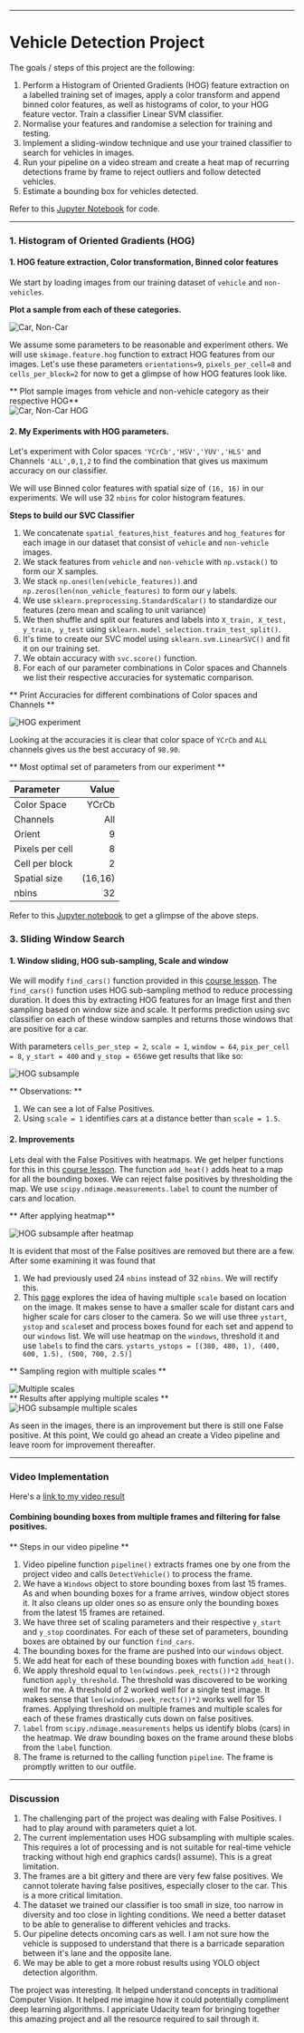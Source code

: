 

---
# Vehicle Detection Project

The goals / steps of this project are the following:

1. Perform a Histogram of Oriented Gradients (HOG) feature extraction on a labelled training set of images, apply a color transform and append binned color features, as well as histograms of color, to your HOG feature vector. Train a classifier Linear SVM classifier.
2. Normalise your features and randomise a selection for training and testing.
3. Implement a sliding-window technique and use your trained classifier to search for vehicles in images.
4. Run your pipeline on a video stream and create a heat map of recurring detections frame by frame to reject outliers and follow detected vehicles.
5. Estimate a bounding box for vehicles detected.

Refer to this [Jupyter Notebook](./Vehicle_Detection.ipynb) for code.

---


### 1. Histogram of Oriented Gradients (HOG)

#### 1. HOG feature extraction, Color transformation, Binned color features

We start by loading images from our training dataset of `vehicle` and `non-vehicles`. 

**Plot a sample from each of these categories.**

![Car, Non-Car](./output_images/car_non_car_sample.png)

We assume some parameters to be reasonable and experiment others. We will use `skimage.feature.hog` function to extract HOG features from our images. Let's use these parameters `orientations=9`, `pixels_per_cell=8` and `cells_per_block=2` for now to get a glimpse of how HOG features look like. 

** Plot sample images from vehicle and non-vehicle category as their respective HOG**
<br>
![Car, Non-Car HOG](./output_images/car_non_car_hog.png)


#### 2. My Experiments with HOG parameters.

Let's experiment with Color spaces `'YCrCb','HSV','YUV','HLS'` and Channels `'ALL',0,1,2` to find the combination that gives us maximum accuracy on our classifier. 

We will use Binned color features with spatial size of `(16, 16)` in our experiments. We will use 32 `nbins` for color histogram features. 

**Steps to build our SVC Classifier**
1. We concatenate `spatial_features`,`hist_features` and `hog_features` for each image in our dataset that consist of `vehicle` and `non-vehicle` images.
2. We stack features from `vehicle` and `non-vehicle` with `np.vstack()` to form our X samples.
3. We stack `np.ones(len(vehicle_features))` and `np.zeros(len(non_vehicle_features)` to form our `y` labels.
4. We use `sklearn.preprocessing.StandardScalar()` to standardize our features (zero mean and scaling to unit variance)
5. We then shuffle and split our features and labels into `X_train, X_test, y_train, y_test` using `sklearn.model_selection.train_test_split()`.
6. It's time to create our SVC model using `sklearn.svm.LinearSVC()` and fit it on our training set.
7. We obtain accuracy with `svc.score()` function. 
8. For each of our parameter combinations in Color spaces and Channels we list their respective accuracies for systematic comparison.

** Print Accuracies for different combinations of Color spaces and Channels **

![HOG experiment](./output_images/hog_experiment.png)

Looking at the accuracies it is clear that color space of `YCrCb` and `ALL` channels gives us the best accuracy of `98.90`.
 
** Most optimal set of parameters from our experiment **

|Parameter		|Value		      |
|:-----------------------|-----------------------:|
|Color Space		|YCrCb			|
|Channels	|All					|
|Orient		|9				|
| Pixels per cell|8				|
| Cell per block|2				|
|Spatial size| (16,16)		|
|nbins		|32					|

Refer to this [Jupyter notebook](./Hog_Experiments.ipynb) to get a glimpse of the above steps.

### 3. Sliding Window Search

#### 1. Window sliding, HOG sub-sampling, Scale and window

We will modify `find_cars()` function provided in this [course lesson](https://classroom.udacity.com/nanodegrees/nd013/parts/fbf77062-5703-404e-b60c-95b78b2f3f9e/modules/2b62a1c3-e151-4a0e-b6b6-e424fa46ceab/lessons/05b03f20-8c4b-453c-b41e-9fac590278c7/concepts/c3e815c7-1794-4854-8842-5d7b96276642). The `find_cars()` function uses HOG sub-sampling method to reduce processing duration. It does this by extracting HOG features for an Image first and then sampling based on window size and scale. It performs prediction using svc classifier on each of these window samples and returns those windows that are positive for a car. 

With parameters `cells_per_step = 2`, `scale = 1`, `window = 64`, `pix_per_cell = 8`, `y_start = 400` and `y_stop = 656`we get results that like so:

![HOG subsample](./output_images/hog_subsample1.png)

** Observations: **

1. We can see a lot of False Positives. 
2. Using `scale = 1` identifies cars at a  distance better than `scale = 1.5`. 

#### 2. Improvements

Lets deal with the False Positives with heatmaps. We get helper functions for this in this [course lesson](https://classroom.udacity.com/nanodegrees/nd013/parts/fbf77062-5703-404e-b60c-95b78b2f3f9e/modules/2b62a1c3-e151-4a0e-b6b6-e424fa46ceab/lessons/05b03f20-8c4b-453c-b41e-9fac590278c7/concepts/de41bff0-ad52-493f-8ef4-5506a279b812). The function `add_heat()` adds heat to a map for all the bounding boxes. We can reject false positives by thresholding the map. We use `scipy.ndimage.measurements.label` to count the number of cars and location. 

** After applying heatmap**

![HOG subsample after heatmap](./output_images/hog_subsample_heatmapped.png)

It is evident that most of the False positives are removed but there are a few. After some examining it was found that
 
1. We had previously used 24 `nbins` instead of 32 `nbins`. We will rectify this. 
2. This [page](https://sites.coecis.cornell.edu/chaowang/2017/03/10/self-driving-car-vehicle-detection-and-tracking/) explores the idea of having multiple `scale` based on location on the image. It makes sense to have a smaller scale for distant cars and higher scale for cars closer to the camera. So we will use three `ystart`, `ystop` and `scale`set and process boxes found for each set and append to our `windows` list. We will use heatmap on the `windows`, threshold it and use `labels` to find the cars.
	`ystarts_ystops = [(380, 480, 1), (400, 600, 1.5), (500, 700, 2.5)]`

** Sampling region with multiple scales **

![Multiple scales](./output_images/scales.png)
<br>
** Results after applying multiple scales **
<br>
![HOG subsample multiple scales](./output_images/hog_subsample_multiple_scales_heatmapped.png)

As seen in the images, there is an improvement but there is still one False positive. At this point, We could go ahead an create a Video pipeline and leave room for improvement thereafter.

---

### Video Implementation

Here's a [link to my video result](./output_video.mp4)


#### Combining bounding boxes from multiple frames and filtering for false positives.

** Steps in our video pipeline **

1. Video pipeline function `pipeline()` extracts frames one by one from the project video and calls `DetectVehicle()` to process the frame.
2. We have a `Windows` object to store bounding boxes from last 15 frames. As and when bounding boxes for a frame arrives, window object stores it. It also cleans up older ones so as ensure only the bounding boxes from the latest 15 frames are retained.
3. We have three set of scaling parameters and their respective `y_start` and `y_stop` coordinates. For each of these set of parameters, bounding boxes are obtained by our function `find_cars`.
4. The bounding boxes for the frame are pushed into our `windows` object. 
5. We add heat for each of these bounding boxes with function `add_heat()`.
6. We apply threshold equal to `len(windows.peek_rects())*2` through function `apply_threshold`. The threshold was discovered to be working well for me. A threshold of 2 worked well for a single test image. It makes sense that `len(windows.peek_rects())*2` works well for 15 frames. Applying threshold on multiple frames and multiple scales for each of these frames drastically cuts down on false positives.
7. `label` from `scipy.ndimage.measurements` helps us identify blobs (cars) in the heatmap. We draw bounding boxes on the frame around these blobs from the `label` function.
8. The frame is returned to the calling function `pipeline`. The frame is promptly written to our outfile.

---

### Discussion

1. The challenging part of the project was dealing with False Positives. I had to play around with parameters quiet a lot. 
2. The current implementation uses HOG subsampling with multiple scales. This requires a lot of processing and is not suitable for real-time vehicle tracking without high end graphics cards(I assume). This is a great limitation.
3. The frames are a bit gittery and there are very few false positives. We cannot tolerate having false positives, especially closer to the car. This is a more critical limitation.
4. The dataset we trained our classifier is too small in size, too narrow in diversity and too close in lighting conditions. We need a better dataset to be able to generalise to different vehicles and tracks.
5. Our pipeline detects oncoming cars as well. I am not sure how the vehicle is supposed to understand that there is a barricade separation between it's lane and the opposite lane.
6. We may be able to get a more robust results using YOLO object detection algorithm.

The project was interesting. It helped understand concepts in traditional Computer Vision. It helped me imagine how it could potentially compliment deep learning algorithms. I appriciate Udacity team for bringing together this amazing project and all the resource required to sail through it.
